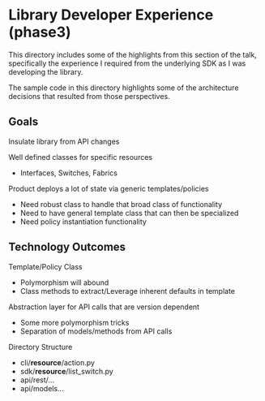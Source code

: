 # Library Developer Experience (phase3)

This directory includes some of the highlights from this section of
the talk, specifically the experience I required from the underlying
SDK as I was developing the library.

The sample code in this directory highlights some of the architecture
decisions that resulted from those perspectives. 

## Goals

Insulate library from API changes

Well defined classes for specific resources
- Interfaces, Switches, Fabrics

Product deploys a lot of state via generic templates/policies
- Need robust class to handle that broad class of functionality
- Need to have general template class that can then be specialized
- Need policy instantiation functionality

## Technology Outcomes

Template/Policy Class
- Polymorphism will abound
- Class methods to extract/Leverage inherent defaults in template

Abstraction layer for API calls that are version dependent
- Some more polymorphism tricks
- Separation of models/methods from API calls

Directory Structure
- cli/**resource**/action.py
- sdk/**resource**/list_switch.py
- api/rest/...
- api/models...
